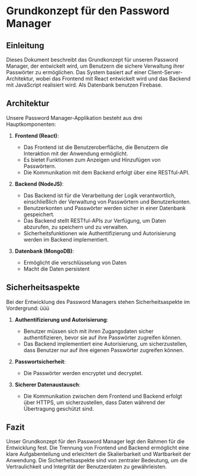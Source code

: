 # Grundkonzept für den Password Manager

## Einleitung

Dieses Dokument beschreibt das Grundkonzept für unseren Password Manager, der entwickelt wird, um Benutzern die sichere Verwaltung ihrer Passwörter zu ermöglichen. Das System basiert auf einer Client-Server-Architektur, wobei das Frontend mit React entwickelt wird und das Backend mit JavaScript realisiert wird. Als Datenbank benutzen Firebase.

## Architektur

Unsere Password Manager-Applikation besteht aus drei Hauptkomponenten:

1. **Frontend (React)**:
   - Das Frontend ist die Benutzeroberfläche, die Benutzern die Interaktion mit der Anwendung ermöglicht.
   - Es bietet Funktionen zum Anzeigen und Hinzufügen von Passwörtern.
   - Die Kommunikation mit dem Backend erfolgt über eine RESTful-API.

2. **Backend (NodeJS)**:
   - Das Backend ist für die Verarbeitung der Logik verantwortlich, einschließlich der Verwaltung von Passwörtern und Benutzerkonten.
   - Benutzerkonten und Passwörter werden sicher in einer Datenbank gespeichert.
   - Das Backend stellt RESTful-APIs zur Verfügung, um Daten abzurufen, zu speichern und zu verwalten.
   - Sicherheitsfunktionen wie Authentifizierung und Autorisierung werden im Backend implementiert.

3. **Datenbank (MongoDB)**:
   - Ermöglicht die verschlüsselung von Daten
   - Macht die Daten persistent

   

## Sicherheitsaspekte

Bei der Entwicklung des Password Managers stehen Sicherheitsaspekte im Vordergrund:
üüü
1. **Authentifizierung und Autorisierung**:
   - Benutzer müssen sich mit ihren Zugangsdaten sicher authentifizieren, bevor sie auf ihre Passwörter zugreifen können.
   - Das Backend implementiert eine Autorisierung, um sicherzustellen, dass Benutzer nur auf ihre eigenen Passwörter zugreifen können.

2. **Passwortsicherheit**:
   - Die Passwörter werden encryptet und decryptet.

3. **Sicherer Datenaustausch**:
   - Die Kommunikation zwischen dem Frontend und Backend erfolgt über HTTPS, um sicherzustellen, dass Daten während der Übertragung geschützt sind.

## Fazit

Unser Grundkonzept für den Password Manager legt den Rahmen für die Entwicklung fest. Die Trennung von Frontend und Backend ermöglicht eine klare Aufgabenteilung und erleichtert die Skalierbarkeit und Wartbarkeit der Anwendung. Die Sicherheitsaspekte sind von zentraler Bedeutung, um die Vertraulichkeit und Integrität der Benutzerdaten zu gewährleisten.
